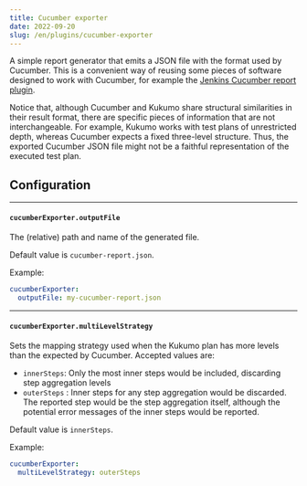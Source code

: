 ```yaml
---
title: Cucumber exporter
date: 2022-09-20
slug: /en/plugins/cucumber-exporter
---
```


A simple report generator that emits a JSON file with the format used by Cucumber. This is a convenient way of reusing 
some pieces of software designed to work with Cucumber, for example the
[Jenkins Cucumber report plugin](https://github.com/jenkinsci/cucumber-reports-plugin).

Notice that, although Cucumber and Kukumo share structural similarities in their result format, there are specific 
pieces of information that are not interchangeable. For example, Kukumo works with test plans of unrestricted depth, 
whereas Cucumber expects a fixed three-level structure. Thus, the exported Cucumber JSON file might not be a faithful 
representation of the executed test plan.

## Configuration

---
####  `cucumberExporter.outputFile`
The (relative) path and name of the generated file.

Default value is `cucumber-report.json`.

Example:

```yaml
cucumberExporter:
  outputFile: my-cucumber-report.json
```

---
#### `cucumberExporter.multiLevelStrategy`
Sets the mapping strategy used when the Kukumo plan has more levels than the expected by Cucumber. Accepted values are:
- `innerSteps`: Only the most inner steps would be included, discarding step aggregation levels
- `outerSteps` : Inner steps for any step aggregation would be discarded. The reported step would be the step 
  aggregation itself, although the potential error messages of the inner steps would be reported.

Default value is `innerSteps`.

Example:

```yaml
cucumberExporter:
  multiLevelStrategy: outerSteps
```